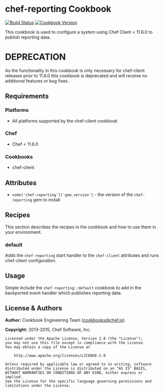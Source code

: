 # chef-reporting Cookbook
[![Build Status](https://travis-ci.org/chef-cookbooks/chef-reporting.svg?branch=master)](https://travis-ci.org/chef-cookbooks/chef-reporting) [![Cookbook Version](https://img.shields.io/cookbook/v/chef-reporting.svg)](https://supermarket.chef.io/cookbooks/chef-reporting)

This cookbook is used to configure a system using Chef Client < 11.6.0 to publish reporting data.

# DEPRECATION
As the functionality in this cookbook is only necessary for chef-client releases prior to 11.6.0 this cookbook is deprecated and will receive no additional features or bug fixes.

## Requirements
### Platforms
- All platforms supported by the chef-client cookbook

### Chef
- Chef < 11.6.0

### Cookbooks
- chef-client

## Attributes
- `node['chef-reporting']['gem_version']` -  the version of the `chef-reporting` gem to install

## Recipes
This section describes the recipes in the cookbook and how to use them in your environment.

### default
Adds the `chef-reporting` start handler to the `chef-client` attributes and runs chef-client configuration.

## Usage
Simple include the `chef-reporting::default` cookbook to add in the backported event handler which publishes reporting data.

## License & Authors
**Author:** Cookbook Engineering Team ([cookbooks@chef.io](mailto:cookbooks@chef.io))

**Copyright:** 2013-2015, Chef Software, Inc.

```
Licensed under the Apache License, Version 2.0 (the "License");
you may not use this file except in compliance with the License.
You may obtain a copy of the License at

    http://www.apache.org/licenses/LICENSE-2.0

Unless required by applicable law or agreed to in writing, software
distributed under the License is distributed on an "AS IS" BASIS,
WITHOUT WARRANTIES OR CONDITIONS OF ANY KIND, either express or implied.
See the License for the specific language governing permissions and
limitations under the License.
```
